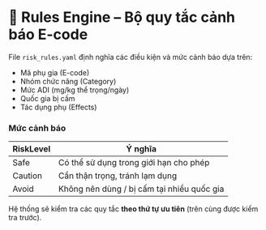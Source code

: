 # 📘 Rules Engine – Bộ quy tắc cảnh báo E-code

File `risk_rules.yaml` định nghĩa các điều kiện và mức cảnh báo dựa trên:
- Mã phụ gia (E-code)
- Nhóm chức năng (Category)
- Mức ADI (mg/kg thể trọng/ngày)
- Quốc gia bị cấm
- Tác dụng phụ (Effects)

### Mức cảnh báo
| RiskLevel | Ý nghĩa |
|------------|----------|
| Safe | Có thể sử dụng trong giới hạn cho phép |
| Caution | Cần thận trọng, tránh lạm dụng |
| Avoid | Không nên dùng / bị cấm tại nhiều quốc gia |

Hệ thống sẽ kiểm tra các quy tắc **theo thứ tự ưu tiên** (trên cùng được kiểm tra trước).
